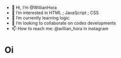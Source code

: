 - 👋 Hi, I’m @WillianHora
- 👀 I’m interested in HTML ; JavaScript ; CSS
- 🌱 I’m currently learning logic
- 💞️ I’m looking to collaborate on codes developments
- 📫 How to reach me: @willian_hora in instagram

<!---
WillianHora/WillianHora is a ✨ special ✨ repository because its `README.md` (this file) appears on your GitHub profile.
You can click the Preview link to take a look at your changes.
--->
<h1>Oi</h1>
